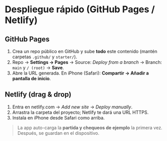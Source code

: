 # Despliegue rápido (GitHub Pages / Netlify)

## GitHub Pages
1. Crea un repo público en GitHub y sube **todo** este contenido (mantén carpetas `.github/` y `starter/`).
2. Repo → **Settings → Pages** → Source: *Deploy from a branch* → Branch: `main` y `/ (root)` → **Save**.
3. Abre la URL generada. En iPhone (Safari): **Compartir → Añadir a pantalla de inicio**.

## Netlify (drag & drop)
1. Entra en netlify.com → *Add new site* → *Deploy manually*.
2. Arrastra la carpeta del proyecto; Netlify te dará una URL HTTPS.
3. Instala en iPhone desde Safari como arriba.

> La app auto-carga la **partida y chequeos de ejemplo** la primera vez. Después, se guardan en el dispositivo.

